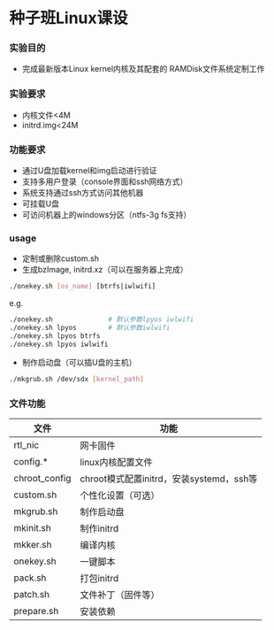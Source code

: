 # 种子班Linux课设

### 实验目的
- 完成最新版本Linux kernel内核及其配套的 RAMDisk文件系统定制工作

### 实验要求
- 内核文件\<4M
- initrd.img\<24M

### 功能要求
- 通过U盘加载kernel和img启动进行验证
- 支持多用户登录（console界面和ssh网络方式）
- 系统支持通过ssh方式访问其他机器
- 可挂载U盘
- 可访问机器上的windows分区（ntfs-3g fs支持）

### usage
- 定制或删除custom.sh
- 生成bzImage, initrd.xz（可以在服务器上完成）
```bash
./onekey.sh [os_name] [btrfs|iwlwifi]
```
e.g.
```bash
./onekey.sh              # 默认参数lpyos iwlwifi
./onekey.sh lpyos        # 默认参数iwlwifi
./onekey.sh lpyos btrfs
./onekey.sh lpyos iwlwifi
```
- 制作启动盘（可以插U盘的主机）
```bash
./mkgrub.sh /dev/sdx [kernel_path]
```

### 文件功能
|文件|功能|
|-|-|
|rtl_nic|网卡固件|
|config.*|linux内核配置文件|
|chroot_config|chroot模式配置initrd，安装systemd，ssh等|
|custom.sh|个性化设置（可选）|
|mkgrub.sh|制作启动盘|
|mkinit.sh|制作initrd|
|mkker.sh|编译内核|
|onekey.sh|一键脚本|
|pack.sh|打包initrd|
|patch.sh|文件补丁（固件等）|
|prepare.sh|安装依赖|